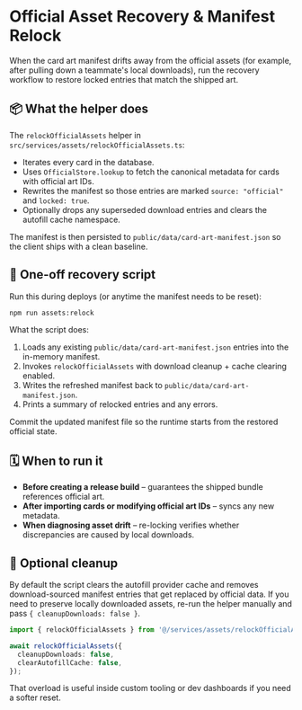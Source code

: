 # Official Asset Recovery & Manifest Relock

When the card art manifest drifts away from the official assets (for example, after pulling down a teammate's local downloads), run the recovery workflow to restore locked entries that match the shipped art.

## 📦 What the helper does

The `relockOfficialAssets` helper in `src/services/assets/relockOfficialAssets.ts`:

- Iterates every card in the database.
- Uses `OfficialStore.lookup` to fetch the canonical metadata for cards with official art IDs.
- Rewrites the manifest so those entries are marked `source: "official"` and `locked: true`.
- Optionally drops any superseded download entries and clears the autofill cache namespace.

The manifest is then persisted to `public/data/card-art-manifest.json` so the client ships with a clean baseline.

## 🚀 One-off recovery script

Run this during deploys (or anytime the manifest needs to be reset):

```bash
npm run assets:relock
```

What the script does:

1. Loads any existing `public/data/card-art-manifest.json` entries into the in-memory manifest.
2. Invokes `relockOfficialAssets` with download cleanup + cache clearing enabled.
3. Writes the refreshed manifest back to `public/data/card-art-manifest.json`.
4. Prints a summary of relocked entries and any errors.

Commit the updated manifest file so the runtime starts from the restored official state.

## 🗓️ When to run it

- **Before creating a release build** – guarantees the shipped bundle references official art.
- **After importing cards or modifying official art IDs** – syncs any new metadata.
- **When diagnosing asset drift** – re-locking verifies whether discrepancies are caused by local downloads.

## 🧹 Optional cleanup

By default the script clears the autofill provider cache and removes download-sourced manifest entries that get replaced by official data. If you need to preserve locally downloaded assets, re-run the helper manually and pass `{ cleanupDownloads: false }`.

```ts
import { relockOfficialAssets } from '@/services/assets/relockOfficialAssets';

await relockOfficialAssets({
  cleanupDownloads: false,
  clearAutofillCache: false,
});
```

That overload is useful inside custom tooling or dev dashboards if you need a softer reset.

